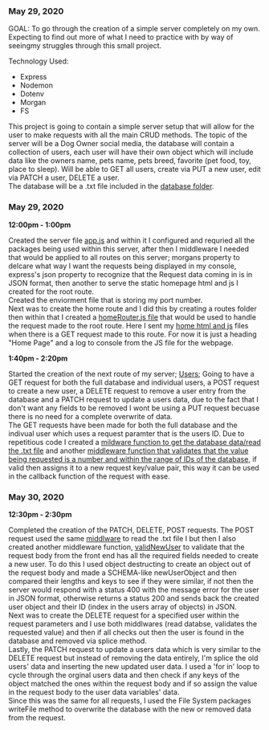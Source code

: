 <h3>May 29, 2020</h3>
GOAL: To go through the creation of a simple server completely on my own. Expecting to find out more of what I need to practice with by way of seeingmy struggles through this small project.<br>

Technology Used:
* Express
* Nodemon
* Dotenv
* Morgan
* FS

This project is going to contain a simple server setup that will allow for the user to make requests with all the main CRUD methods. The topic of the server will be a Dog Owner social media, the database will contain a collection of users, each user will have their own object which will include data like the owners name, pets name, pets breed, favorite (pet food, toy, place to sleep). Will be able to GET all users, create via PUT a new user, edit via PATCH a user, DELETE a user.<br>
The database will be a .txt file included in the [database folder](https://github.com/ChristianPari/Intro-to-REST-APIs/blob/master/REST-API-v1/database/db.txt).

<h3>May 29, 2020</h3>
<b>12:00pm - 1:00pm</b><br>

Created the server file [app.js](https://github.com/ChristianPari/Intro-to-REST-APIs/blob/master/REST-API-v1/app.js) and within it I configured and requried all the packages being used within this server, after then I middleware I needed that would be applied to all routes on this server; morgans property to delcare what way I want the requests being displayed in my console, express's json property to recognize that the Request data coming in is in JSON format, then another to serve the static homepage html and js I created for the root route.<br>
Created the enviorment file that is storing my port number.<br>
Next was to create the home route and I did this by creating a routes folder then within that I created a [homeRouter.js file](https://github.com/ChristianPari/Intro-to-REST-APIs/blob/master/REST-API-v1/routes/homeRouter.js) that would be used to handle the request made to the root route. Here I sent my [home html and js](https://github.com/ChristianPari/Intro-to-REST-APIs/tree/master/REST-API-v1/static) files when there is a GET request made to this route. For now it is just a heading "Home Page" and a log to console from the JS file for the webpage.<br>

<b>1:40pm - 2:20pm</b><br>

Started the creation of the next route of my server; [Users](https://github.com/ChristianPari/Intro-to-REST-APIs/blob/master/REST-API-v1/routes/usersRouter.js); Going to have a GET request for both the full database and individual users, a POST request to create a new user, a DELETE request to remove a user entry from the database and a PATCH request to update a users data, due to the fact that I don't want any fields to be removed I wont be using a PUT request becuase there is no need for a complete overwrite of data.<br>
The GET requests have been made for both the full database and the indivual user which uses a request paramter that is the users ID. Due to repetitious code I created a [mildware function to get the database data/read the .txt file](https://github.com/ChristianPari/Intro-to-REST-APIs/blob/master/REST-API-v1/middleware/getDB.js) and another [middleware function that validates that the value being requested is a number and within the range of IDs of the database](https://github.com/ChristianPari/Intro-to-REST-APIs/blob/master/REST-API-v1/middleware/validID.js), if valid then assigns it to a new request key/value pair, this way it can be used in the callback function of the request with ease.

<h3>May 30, 2020</h3>
<b>12:30pm - 2:30pm</b><br>

Completed the creation of the PATCH, DELETE, POST requests. The POST request used the same [middlware](https://github.com/ChristianPari/Intro-to-REST-APIs/blob/master/REST-API-v1/middleware/getDB.js) to read the .txt file I but then I also created another middleware function, [validNewUser](https://github.com/ChristianPari/Intro-to-REST-APIs/blob/master/REST-API-v1/middleware/validNewUser.js) to validate that the request body from the front end has all the required fields needed to create a new user. To do this I used object destructing to create an object out of the request body and made a SCHEMA-like newUserObject and then compared their lengths and keys to see if they were similar, if not then the server would respond with a status 400 with the message error for the user in JSON format, otherwise returns a status 200 and sends back the created user object and their ID (index in the users array of objects) in JSON.<br>
Next was to create the DELETE request for a specified user within the request parameters and I use both middlwares (read databse, validates the requested value) and then if all checks out then the user is found in the database and removed via splice method.<br>
Lastly, the PATCH request to update a users data which is very similar to the DELETE request but instead of removing the data entirely, I'm splice the old users' data and inserting the new updated user data. I used a 'for in' loop to cycle through the orginal users data and then check if any keys of the object matched the ones within the request body and if so assign the value in the request body to the user data variables' data.<br>
Since this was the same for all requests, I used the File System packages writeFile method to overwrite the database with the new or removed data from the request.
